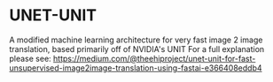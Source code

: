 # UNET-UNIT
A modified machine learning architecture for very fast image 2 image translation, based primarily off of NVIDIA's UNIT
For a full explanation please see: https://medium.com/@theehiproject/unet-unit-for-fast-unsupervised-image2image-translation-using-fastai-e366408eddb4
